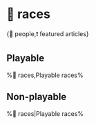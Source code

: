 # 🧑 races

{👤 people,❗ featured articles}

## **Playable**
%🧑 races,Playable races%

## **Non-playable**
%🧑 races|Playable races%
